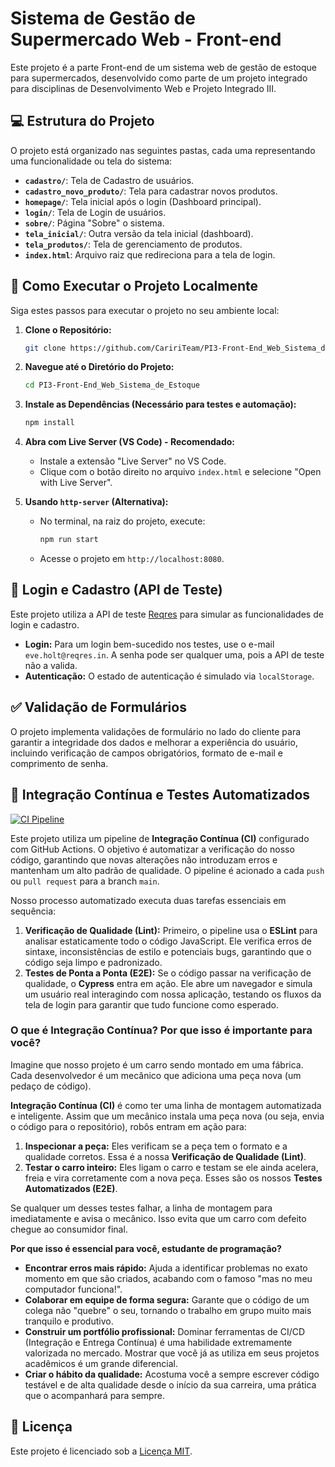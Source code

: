 # Sistema de Gestão de Supermercado Web - Front-end

Este projeto é a parte Front-end de um sistema web de gestão de estoque para supermercados, desenvolvido como parte de um projeto integrado para disciplinas de Desenvolvimento Web e Projeto Integrado III.

## 💻 Estrutura do Projeto

O projeto está organizado nas seguintes pastas, cada uma representando uma funcionalidade ou tela do sistema:

-   **`cadastro/`**: Tela de Cadastro de usuários.
-   **`cadastro_novo_produto/`**: Tela para cadastrar novos produtos.
-   **`homepage/`**: Tela inicial após o login (Dashboard principal).
-   **`login/`**: Tela de Login de usuários.
-   **`sobre/`**: Página "Sobre" o sistema.
-   **`tela_inicial/`**: Outra versão da tela inicial (dashboard).
-   **`tela_produtos/`**: Tela de gerenciamento de produtos.
-   **`index.html`**: Arquivo raiz que redireciona para a tela de login.

## 🚀 Como Executar o Projeto Localmente

Siga estes passos para executar o projeto no seu ambiente local:

1.  **Clone o Repositório:**
    ```bash
    git clone https://github.com/CaririTeam/PI3-Front-End_Web_Sistema_de_Estoque
    ```

2.  **Navegue até o Diretório do Projeto:**
    ```bash
    cd PI3-Front-End_Web_Sistema_de_Estoque
    ```

3.  **Instale as Dependências (Necessário para testes e automação):**
    ```bash
    npm install
    ```

4.  **Abra com Live Server (VS Code) - Recomendado:**
    *   Instale a extensão "Live Server" no VS Code.
    *   Clique com o botão direito no arquivo `index.html` e selecione "Open with Live Server".

5.  **Usando `http-server` (Alternativa):**
    *   No terminal, na raiz do projeto, execute:
        ```bash
        npm run start
        ```
    *   Acesse o projeto em `http://localhost:8080`.

## 🔑 Login e Cadastro (API de Teste)

Este projeto utiliza a API de teste [Reqres](https://reqres.in/) para simular as funcionalidades de login e cadastro.

*   **Login:** Para um login bem-sucedido nos testes, use o e-mail `eve.holt@reqres.in`. A senha pode ser qualquer uma, pois a API de teste não a valida.
*   **Autenticação:** O estado de autenticação é simulado via `localStorage`.

## ✅ Validação de Formulários

O projeto implementa validações de formulário no lado do cliente para garantir a integridade dos dados e melhorar a experiência do usuário, incluindo verificação de campos obrigatórios, formato de e-mail e comprimento de senha.

## 🤖 Integração Contínua e Testes Automatizados

[![CI Pipeline](https://github.com/CaririTeam/PI3-Front-End_Web_Sistema_de_Estoque/actions/workflows/main.yml/badge.svg)](https://github.com/CaririTeam/PI3-Front-End_Web_Sistema_de_Estoque/actions/workflows/main.yml)

Este projeto utiliza um pipeline de **Integração Contínua (CI)** configurado com GitHub Actions. O objetivo é automatizar a verificação do nosso código, garantindo que novas alterações não introduzam erros e mantenham um alto padrão de qualidade. O pipeline é acionado a cada `push` ou `pull request` para a branch `main`.

Nosso processo automatizado executa duas tarefas essenciais em sequência:

1.  **Verificação de Qualidade (Lint):** Primeiro, o pipeline usa o **ESLint** para analisar estaticamente todo o código JavaScript. Ele verifica erros de sintaxe, inconsistências de estilo e potenciais bugs, garantindo que o código seja limpo e padronizado.
2.  **Testes de Ponta a Ponta (E2E):** Se o código passar na verificação de qualidade, o **Cypress** entra em ação. Ele abre um navegador e simula um usuário real interagindo com nossa aplicação, testando os fluxos da tela de login para garantir que tudo funcione como esperado.

### O que é Integração Contínua? Por que isso é importante para você?

Imagine que nosso projeto é um carro sendo montado em uma fábrica. Cada desenvolvedor é um mecânico que adiciona uma peça nova (um pedaço de código).

**Integração Contínua (CI)** é como ter uma linha de montagem automatizada e inteligente. Assim que um mecânico instala uma peça nova (ou seja, envia o código para o repositório), robôs entram em ação para:

1.  **Inspecionar a peça:** Eles verificam se a peça tem o formato e a qualidade corretos. Essa é a nossa **Verificação de Qualidade (Lint)**.
2.  **Testar o carro inteiro:** Eles ligam o carro e testam se ele ainda acelera, freia e vira corretamente com a nova peça. Esses são os nossos **Testes Automatizados (E2E)**.

Se qualquer um desses testes falhar, a linha de montagem para imediatamente e avisa o mecânico. Isso evita que um carro com defeito chegue ao consumidor final.

**Por que isso é essencial para você, estudante de programação?**

*   **Encontrar erros mais rápido:** Ajuda a identificar problemas no exato momento em que são criados, acabando com o famoso "mas no meu computador funciona!".
*   **Colaborar em equipe de forma segura:** Garante que o código de um colega não "quebre" o seu, tornando o trabalho em grupo muito mais tranquilo e produtivo.
*   **Construir um portfólio profissional:** Dominar ferramentas de CI/CD (Integração e Entrega Contínua) é uma habilidade extremamente valorizada no mercado. Mostrar que você já as utiliza em seus projetos acadêmicos é um grande diferencial.
*   **Criar o hábito da qualidade:** Acostuma você a sempre escrever código testável e de alta qualidade desde o início da sua carreira, uma prática que o acompanhará para sempre.

## 📄 Licença

Este projeto é licenciado sob a [Licença MIT](LICENSE).
